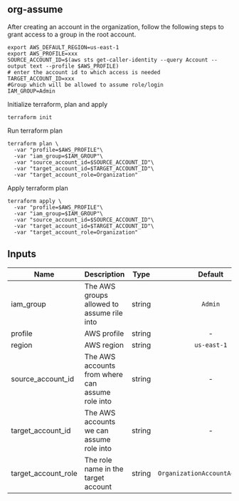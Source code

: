 ## org-assume
After creating an account in the organization, follow the following steps to grant access to a group in the root account.

    export AWS_DEFAULT_REGION=us-east-1
    export AWS_PROFILE=xxx
    SOURCE_ACCOUNT_ID=$(aws sts get-caller-identity --query Account --output text --profile $AWS_PROFILE)
    # enter the account id to which access is needed
    TARGET_ACCOUNT_ID=xxx
    #Group which will be allowed to assume role/login
    IAM_GROUP=Admin

Initialize terraform, plan and apply

    terraform init

Run terraform plan

    terraform plan \
      -var "profile=$AWS_PROFILE"\
      -var "iam_group=$IAM_GROUP"\
      -var "source_account_id=$SOURCE_ACCOUNT_ID"\
      -var "target_account_id=$TARGET_ACCOUNT_ID"\
      -var "target_account_role=Organization"

Apply terraform plan

    terraform apply \
      -var "profile=$AWS_PROFILE"\
      -var "iam_group=$IAM_GROUP"\
      -var "source_account_id=$SOURCE_ACCOUNT_ID"\
      -var "target_account_id=$TARGET_ACCOUNT_ID"\
      -var "target_account_role=Organization"

## Inputs

| Name | Description | Type | Default | Required |
|------|-------------|:----:|:-----:|:-----:|
| iam_group | The AWS groups allowed to assume rile into | string | `Admin` | no |
| profile | AWS profile | string | - | yes |
| region | AWS region | string | `us-east-1` | no |
| source_account_id | The AWS accounts from where can assume role into | string | - | yes |
| target_account_id | The AWS accounts we can assume role into | string | - | yes |
| target_account_role | The role name in the target account | string | `OrganizationAccountAccessRole` | no |
